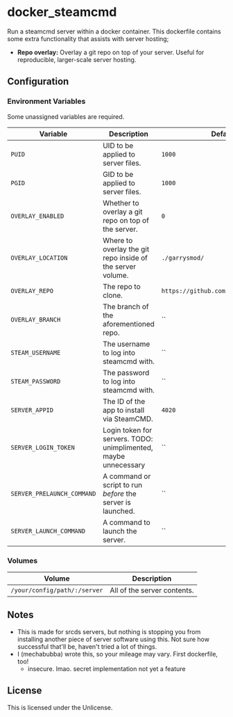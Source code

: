 # docker_steamcmd
Run a steamcmd server within a docker container. This dockerfile contains some extra functionality that assists with server hosting;
- **Repo overlay:** Overlay a git repo on top of your server. Useful for reproducible, larger-scale server hosting.

## Configuration
### Environment Variables
Some unassigned variables are required.

| Variable | Description | Default |
| -------- | ----------- | ------- |
| `PUID` | UID to be applied to server files. | `1000` |
| `PGID` | GID to be applied to server files. | `1000` |
| `OVERLAY_ENABLED` | Whether to overlay a git repo on top of the server. | `0` |
| `OVERLAY_LOCATION` | Where to overlay the git repo inside of the server volume. | `./garrysmod/` |
| `OVERLAY_REPO` | The repo to clone. | `https://github.com/funczone/ttt.git` |
| `OVERLAY_BRANCH` | The branch of the aforementioned repo. | `` |
| `STEAM_USERNAME` | The username to log into steamcmd with. | `` |
| `STEAM_PASSWORD` | The password to log into steamcmd with. | `` |
| `SERVER_APPID` | The ID of the app to install via SteamCMD. | `4020` |
| `SERVER_LOGIN_TOKEN` | Login token for servers. TODO: unimplimented, maybe unnecessary | `` |
| `SERVER_PRELAUNCH_COMMAND` | A command or script to run *before* the server is launched. | `` |
| `SERVER_LAUNCH_COMMAND` | A command to launch the server. | `` |

### Volumes
| Volume | Description |
| ------ | ----------- |
| `/your/config/path/:/server` | All of the server contents. |

## Notes
- This is made for srcds servers, but nothing is stopping you from installing another piece of server software using this. Not sure how successful that'll be, haven't tried a lot of things.
- I (mechabubba) wrote this, so your mileage may vary. First dockerfile, too!
  - insecure. lmao. secret implementation not yet a feature

## License
This is licensed under the Unlicense.

